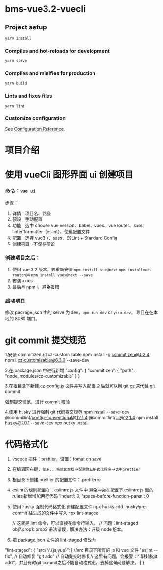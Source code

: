 # bms-vue3.2-vuecli

## Project setup

```
yarn install
```

### Compiles and hot-reloads for development

```
yarn serve
```

### Compiles and minifies for production

```
yarn build
```

### Lints and fixes files

```
yarn lint
```

### Customize configuration

See [Configuration Reference](https://cli.vuejs.org/config/).

# 项目介绍

# 使用 vueCli 图形界面 ui 创建项目

### 命令：`vue ui`

步骤：

1. 详情：项目名、路径
2. 预设：手动配置
3. 功能：选中 choose vue version、babel、vuex、vue router、sass、linter/formatter（eslint）、使用配置文件
4. 配置：选择 vue3.x、sass、ESLint + Standard Config
5. 创建项目--不保存预设

### 创建项目之后：

1. 使用 vue 3.2 版本，要重新安装 `npm install vue@next` `npm installvue-router@4` `npm install vuex@next --save`
2. 安装 axios
3. 最后再 npm i，避免报错

### 启动项目

修改 package.json 中的 serve 为 dev，`npm run dev` or `yarn dev`，
项目在在本地的 8080 端口。

# git commit 提交规范

1.安装 commitizen 和 cz-customizable
npm install -g commitizen@4.2.4
npm i cz-customizable@6.3.0 --save-dev

2.在 package.json 中进行新增
"config": {
"commitizen": {
"path": "node_modules/cz-customizable"
}
}

3.在根目录下新建.cz-config.js 文件并写入配置 之后就可以用 git cz 来代替 git commit

强制提交规范，进行 commit 校验

4.使用 husky 进行强制 git 代码提交规范
npm install --save-dev @commitlint/config-conventional@12.1.4 @commitlint/cli@12.1.4
npm install husky@7.0.1 --save-dev
npx husky install

# 代码格式化

1. vscode 插件：prettier，设置：fomat on save
2. 在编辑区右键，`使用...格式化文档`->`配置默认格式化程序`->`选中prettier`
3. 根目录下创建 prettier 的配置文件：.prettierrc

4. eslint 的规则配置在：eslintrc.js 文件中
   避免冲突在配置下.eslintrc.js 里的 rules 新增增加两行代码
   'indent': 0,
   'space-before-function-paren': 0

5. 使用 husky 强制代码格式化 创建配置文件
   npx husky add .husky/pre-commit
   往生成的文件中写入
   npx lint-staged

   // 这就是 lint 命令，可以直接在命令行输入。
   // 问题：lint-staged obj?.prop1:.prop2 语法错误，解决办法：升级 node 版本。

6. 把 package.json 文件的 lint-staged 修改为

"lint-staged": {
"src/\*_/_.{js,vue}": [ //src 目录下所有的 js 和 vue 文件
"eslint --fix", // 自动修复
"git add" // 自动提交时修复// 这里有问题，会报警：“请移除git add”，并且有时git commit之后不能自动格式化，去掉这句问题解决。
]
}
